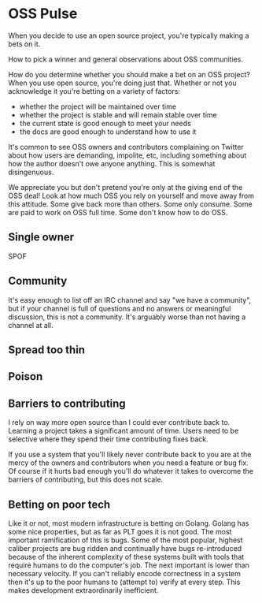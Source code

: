 # OSS Pulse

When you decide to use an open source project, you're typically making a bets on
it.

How to pick a winner and general observations about OSS communities.

How do you determine whether you should make a bet on an OSS project? When you
use open source, you're doing just that. Whether or not you acknowledge it
you're betting on a variety of factors:

- whether the project will be maintained over time
- whether the project is stable and will remain stable over time
- the current state is good enough to meet your needs
- the docs are good enough to understand how to use it

It's common to see OSS owners and contributors complaining on Twitter about how
users are demanding, impolite, etc, including something about how the author
doesn't owe anyone anything. This is somewhat disingenuous.

We appreciate you but don't pretend you're only at the giving end of the OSS
deal! Look at how much OSS you rely on yourself and move away from this
attitude. Some give back more than others. Some only consume. Some are paid to
work on OSS full time. Some don't know how to do OSS.

## Single owner

SPOF

## Community

It's easy enough to list off an IRC channel and say "we have a community", but
if your channel is full of questions and no answers or meaningful discussion,
this is not a community. It's arguably worse than not having a channel at all.

## Spread too thin

## Poison

## Barriers to contributing

I rely on way more open source than I could ever contribute back to. Learning
a project takes a significant amount of time. Users need to be selective where
they spend their time contributing fixes back.

If you use a system that you'll likely never contribute back to you are at the
mercy of the owners and contributors when you need a feature or bug fix. Of
course if it hurts bad enough you'll do whatever it takes to overcome the
barriers of contributing, but this does not scale.

## Betting on poor tech

Like it or not, most modern infrastructure is betting on Golang. Golang has some
nice properties, but as far as PLT goes it is not good. The most important
ramification of this is bugs. Some of the most popular, highest caliber projects
are bug ridden and continually have bugs re-introduced because of the inherent
complexity of these systems built with tools that require humans to do the
computer's job. The next important is lower than necessary velocity. If you
can't reliably encode correctness in a system then it's up to the poor humans to
(attempt to) verify at every step. This makes development extraordinarily
inefficient.
